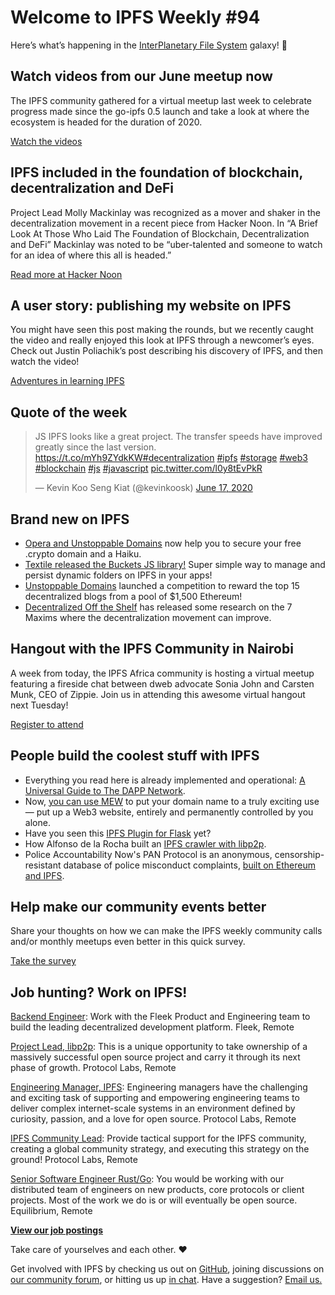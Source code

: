 # Welcome to IPFS Weekly #94

Here’s what’s happening in the [InterPlanetary File System](https://ipfs.io/) galaxy! 🚀

## Watch videos from our June meetup now
The IPFS community gathered for a virtual meetup last week to celebrate progress made since the go-ipfs 0.5 launch and take a look at where the ecosystem is headed for the duration of 2020.

[Watch the videos](https://blog.ipfs.io/2020-06-23-june-meetup-recap/)

## IPFS included in the foundation of blockchain, decentralization and DeFi
Project Lead Molly Mackinlay was recognized as a mover and shaker in the decentralization movement in a recent piece from Hacker Noon. In “A Brief Look At Those Who Laid The Foundation of Blockchain, Decentralization and DeFi” Mackinlay was noted to be “uber-talented and someone to watch for an idea of where this all is headed.”

[Read more at Hacker Noon](https://hackernoon.com/a-brief-look-at-those-who-laid-the-foundation-of-blockchain-decentralization-and-defi-ns343ypj)

## A user story: publishing my website on IPFS
You might have seen this post making the rounds, but we recently caught the video and really enjoyed this look at IPFS through a newcomer’s eyes. Check out Justin Poliachik’s post describing his discovery of IPFS, and then watch the video!

[Adventures in learning IPFS](https://www.youtube.com/watch?v=N4RKKHSyZlk)

## Quote of the week
<blockquote class="twitter-tweet"><p lang="en" dir="ltr">JS IPFS looks like a great project. The transfer speeds have improved greatly since the last version. <a href="https://t.co/mYh9ZYdkKW">https://t.co/mYh9ZYdkKW</a><a href="https://twitter.com/hashtag/decentralization?src=hash&amp;ref_src=twsrc%5Etfw">#decentralization</a> <a href="https://twitter.com/hashtag/ipfs?src=hash&amp;ref_src=twsrc%5Etfw">#ipfs</a> <a href="https://twitter.com/hashtag/storage?src=hash&amp;ref_src=twsrc%5Etfw">#storage</a> <a href="https://twitter.com/hashtag/web3?src=hash&amp;ref_src=twsrc%5Etfw">#web3</a> <a href="https://twitter.com/hashtag/blockchain?src=hash&amp;ref_src=twsrc%5Etfw">#blockchain</a> <a href="https://twitter.com/hashtag/js?src=hash&amp;ref_src=twsrc%5Etfw">#js</a> <a href="https://twitter.com/hashtag/javascript?src=hash&amp;ref_src=twsrc%5Etfw">#javascript</a> <a href="https://t.co/l0y8tEvPkR">pic.twitter.com/l0y8tEvPkR</a></p>&mdash; Kevin Koo Seng Kiat (@kevinkoosk) <a href="https://twitter.com/kevinkoosk/status/1273307589044891650?ref_src=twsrc%5Etfw">June 17, 2020</a></blockquote>

## Brand new on IPFS
* [Opera and Unstoppable Domains](https://blogs.opera.com/mobile/2020/06/free-crypto-domain-unstoppable-opera/) now help you to secure your free .crypto domain and a Haiku.
* [Textile released the Buckets JS library!](https://textileio.github.io/js-hub/docs/hub.buckets) Super simple way to manage and persist dynamic folders on IPFS in your apps!
* [Unstoppable Domains](https://community.unstoppabledomains.com/t/decentralized-blog-contest/745) launched a competition to reward the top 15 decentralized blogs from a pool of $1,500 Ethereum!
* [Decentralized Off the Shelf](https://decentpatterns.xyz/report/) has released some research on the 7 Maxims where the decentralization movement can improve.

## Hangout with the IPFS Community in Nairobi
A week from today, the IPFS Africa community is hosting a virtual meetup featuring a fireside chat between dweb advocate Sonia John and Carsten Munk, CEO of Zippie. Join us in attending this awesome virtual hangout next Tuesday!

[Register to attend](https://www.eventbrite.co.uk/e/ipfs-community-meetup-nairobi-tickets-108105257736)

## People build the coolest stuff with IPFS
* Everything you read here is already implemented and operational: [A Universal Guide to The DAPP Network](https://medium.com/the-liquidapps-blog/a-universal-guide-to-the-dapp-network-8cac3aa14acd).
* Now, [you can use MEW](https://medium.com/myetherwallet/host-your-own-site-with-mew-introducing-ipfs-support-for-eth-and-crypto-domains-903ea852f2d7) to put your domain name to a truly exciting use — put up a Web3 website, entirely and permanently controlled by you alone.
* Have you seen this [IPFS Plugin for Flask](https://github.com/zatoichi-labs/Flask-IPFS) yet?
* How Alfonso de la Rocha built an [IPFS crawler with libp2p](https://adlrocha.substack.com/p/adlrocha-how-i-built-an-ipfs-crawler).
* Police Accountability Now's PAN Protocol is an anonymous, censorship-resistant database of police misconduct complaints, [built on Ethereum and IPFS](https://decrypt.co/32614/blockchain-police-brutality-database-gives-bad-cops-nowhere-to-hide).

## Help make our community events better
Share your thoughts on how we can make the IPFS weekly community calls and/or monthly meetups even better in this quick survey.

[Take the survey](https://docs.google.com/forms/d/e/1FAIpQLSestacLPbEMvZp1KNtmSHC2Fk09sk1TQ2DUFzEIeE7-HK3QJA/viewform)

## Job hunting? Work on IPFS!
[Backend Engineer](https://cryptojobslist.com/jobs/backend-engineer-at-fleek-remote): Work with the Fleek Product and Engineering team to build the leading decentralized development platform. Fleek, Remote

[Project Lead, libp2p](https://jobs.lever.co/protocol/27ff3891-6e13-4aa8-b43a-734715e85a26): This is a unique opportunity to take ownership of a massively successful open source project and carry it through its next phase of growth. Protocol Labs, Remote

[Engineering Manager, IPFS](https://jobs.lever.co/protocol/3f0787e8-58b3-4122-a1ea-424561d2658f): Engineering managers have the challenging and exciting task of supporting and empowering engineering teams to deliver complex internet-scale systems in an environment defined by curiosity, passion, and a love for open source. Protocol Labs, Remote

[IPFS Community Lead](https://jobs.lever.co/protocol/71c4a9b9-af90-4ce9-9dba-8b72507997bf): Provide tactical support for the IPFS community, creating a global community strategy, and executing this strategy on the ground! Protocol Labs, Remote

[Senior Software Engineer Rust/Go](https://www.notion.so/Hiring-Senior-Software-Engineer-Rust-Go-e6c94ccc261f426c80a483c7fc642412): You would be working with our distributed team of engineers on new products, core protocols or client projects. Most of the work we do is or will eventually be open source. Equilibrium, Remote

**[View our job postings](https://jobs.lever.co/protocol)**

Take care of yourselves and each other. ❤️

Get involved with IPFS by checking us out on [GitHub](https://github.com/ipfs), joining discussions on [our community forum](https://discuss.ipfs.io/), or hitting us up [in chat](https://riot.im/app/#/room/#ipfs:matrix.org). Have a suggestion? [Email us.](mailto:newsletter@ipfs.io)
